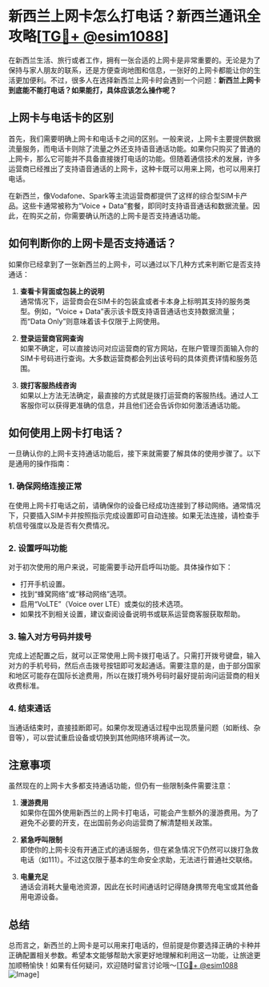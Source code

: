 # 新西兰上网卡怎么打电话？新西兰通讯全攻略[[TG💪+ @esim1088](https://t.me/s/esim1088)]

在新西兰生活、旅行或者工作，拥有一张合适的上网卡是非常重要的。无论是为了保持与家人朋友的联系，还是方便查询地图和信息，一张好的上网卡都能让你的生活更加便利。不过，很多人在选择新西兰上网卡时会遇到一个问题：**新西兰上网卡到底能不能打电话？如果能打，具体应该怎么操作呢？**

## 上网卡与电话卡的区别

首先，我们需要明确上网卡和电话卡之间的区别。一般来说，上网卡主要提供数据流量服务，而电话卡则除了流量之外还支持语音通话功能。如果你只购买了普通的上网卡，那么它可能并不具备直接拨打电话的功能。但随着通信技术的发展，许多运营商已经推出了支持语音通话的上网卡，这种卡既可以用来上网，也可以用来打电话。

在新西兰，像Vodafone、Spark等主流运营商都提供了这样的综合型SIM卡产品。这些卡通常被称为“Voice + Data”套餐，即同时支持语音通话和数据流量。因此，在购买之前，你需要确认所选的上网卡是否支持通话功能。

## 如何判断你的上网卡是否支持通话？

如果你已经拿到了一张新西兰的上网卡，可以通过以下几种方式来判断它是否支持通话：

1. **查看卡背面或包装上的说明**  
   通常情况下，运营商会在SIM卡的包装盒或者卡本身上标明其支持的服务类型。例如，“Voice + Data”表示该卡既支持语音通话也支持数据流量；而“Data Only”则意味着该卡仅限于上网使用。

2. **登录运营商官网查询**  
   如果不确定，可以直接访问对应运营商的官方网站，在账户管理页面输入你的SIM卡号码进行查询。大多数运营商都会列出该号码的具体资费详情和服务范围。

3. **拨打客服热线咨询**  
   如果以上方法无法确定，最直接的方式就是拨打运营商的客服热线。通过人工客服你可以获得更准确的信息，并且他们还会告诉你如何激活通话功能。

## 如何使用上网卡打电话？

一旦确认你的上网卡支持通话功能后，接下来就需要了解具体的使用步骤了。以下是通用的操作指南：

### 1. 确保网络连接正常
在使用上网卡打电话之前，请确保你的设备已经成功连接到了移动网络。通常情况下，只要插入SIM卡并按照指示完成设置即可自动连接。如果无法连接，请检查手机信号强度以及是否有欠费情况。

### 2. 设置呼叫功能
对于初次使用的用户来说，可能需要手动开启呼叫功能。具体操作如下：
- 打开手机设置。
- 找到“蜂窝网络”或“移动网络”选项。
- 启用“VoLTE”（Voice over LTE）或类似的技术选项。
- 如果找不到相关设置，建议查阅设备说明书或联系运营商客服获取帮助。

### 3. 输入对方号码并拨号
完成上述配置之后，就可以正常使用上网卡拨打电话了。只需打开拨号键盘，输入对方的手机号码，然后点击拨号按钮即可发起通话。需要注意的是，由于部分国家和地区可能存在国际长途费用，所以在拨打境外号码时最好提前询问运营商的相关收费标准。

### 4. 结束通话
当通话结束时，直接挂断即可。如果你发现通话过程中出现质量问题（如断线、杂音等），可以尝试重启设备或切换到其他网络环境再试一次。

## 注意事项

虽然现在的上网卡大多都支持通话功能，但仍有一些限制条件需要注意：

1. **漫游费用**  
   如果你在国外使用新西兰的上网卡打电话，可能会产生额外的漫游费用。为了避免不必要的开支，在出国前务必向运营商了解清楚相关政策。

2. **紧急呼叫限制**  
   即使你的上网卡没有开通正式的通话服务，但在紧急情况下仍然可以拨打急救电话（如111）。不过这仅限于基本的生命安全求助，无法进行普通社交联络。

3. **电量充足**  
   通话会消耗大量电池资源，因此在长时间通话时记得随身携带充电宝或其他备用电源设备。

## 总结

总而言之，新西兰的上网卡是可以用来打电话的，但前提是你要选择正确的卡种并正确配置相关参数。希望本文能够帮助大家更好地理解和利用这一功能，让旅途更加顺畅愉快！如果有任何疑问，欢迎随时留言讨论哦～[[TG💪+ @esim1088](https://t.me/s/esim1088) ![Image](https://i.postimg.cc/4NQfJmqS/Snipaste-2025-05-13-00-14-12.png)]